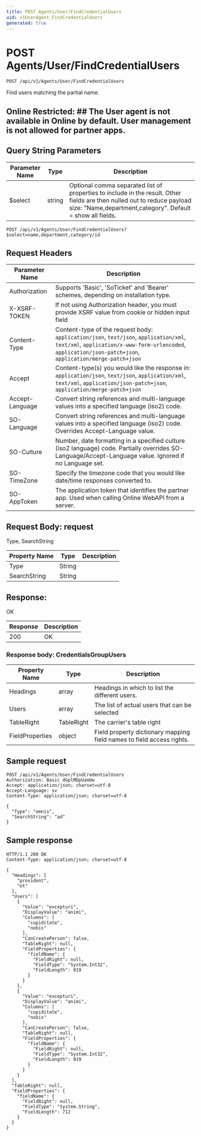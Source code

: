 ```yaml
---
title: POST Agents/User/FindCredentialUsers
uid: v1UserAgent_FindCredentialUsers
generated: true
---
```


# POST Agents/User/FindCredentialUsers

```http
POST /api/v1/Agents/User/FindCredentialUsers
```

Find users matching the partial name.


## Online Restricted: ## The User agent is not available in Online by default. User management is not allowed for partner apps.






## Query String Parameters

| Parameter Name | Type |  Description |
|----------------|------|--------------|
| $select | string |  Optional comma separated list of properties to include in the result. Other fields are then nulled out to reduce payload size: "Name,department,category". Default = show all fields. |

```http
POST /api/v1/Agents/User/FindCredentialUsers?$select=name,department,category/id
```


## Request Headers

| Parameter Name | Description |
|----------------|-------------|
| Authorization  | Supports 'Basic', 'SoTicket' and 'Bearer' schemes, depending on installation type. |
| X-XSRF-TOKEN   | If not using Authorization header, you must provide XSRF value from cookie or hidden input field |
| Content-Type | Content-type of the request body: `application/json`, `text/json`, `application/xml`, `text/xml`, `application/x-www-form-urlencoded`, `application/json-patch+json`, `application/merge-patch+json` |
| Accept         | Content-type(s) you would like the response in: `application/json`, `text/json`, `application/xml`, `text/xml`, `application/json-patch+json`, `application/merge-patch+json` |
| Accept-Language | Convert string references and multi-language values into a specified language (iso2) code. |
| SO-Language | Convert string references and multi-language values into a specified language (iso2) code. Overrides Accept-Language value. |
| SO-Culture | Number, date formatting in a specified culture (iso2 language) code. Partially overrides SO-Language/Accept-Language value. Ignored if no Language set. |
| SO-TimeZone | Specify the timezone code that you would like date/time responses converted to. |
| SO-AppToken | The application token that identifies the partner app. Used when calling Online WebAPI from a server. |

## Request Body: request 

Type, SearchString 

| Property Name | Type |  Description |
|----------------|------|--------------|
| Type | String |  |
| SearchString | String |  |

## Response:

OK

| Response | Description |
|----------------|-------------|
| 200 | OK |

### Response body: CredentialsGroupUsers

| Property Name | Type |  Description |
|----------------|------|--------------|
| Headings | array | Headings in which to list the different users. |
| Users | array | The list of actual users that can be selected |
| TableRight | TableRight | The carrier's table right |
| FieldProperties | object | Field property dictionary mapping field names to field access rights. |

## Sample request

```http!
POST /api/v1/Agents/User/FindCredentialUsers
Authorization: Basic dGplMDpUamUw
Accept: application/json; charset=utf-8
Accept-Language: sv
Content-Type: application/json; charset=utf-8

{
  "Type": "omnis",
  "SearchString": "ad"
}
```

## Sample response

```http_
HTTP/1.1 200 OK
Content-Type: application/json; charset=utf-8

{
  "Headings": [
    "provident",
    "et"
  ],
  "Users": [
    {
      "Value": "excepturi",
      "DisplayValue": "animi",
      "Columns": [
        "cupiditate",
        "nobis"
      ],
      "CanCreatePerson": false,
      "TableRight": null,
      "FieldProperties": {
        "fieldName": {
          "FieldRight": null,
          "FieldType": "System.Int32",
          "FieldLength": 919
        }
      }
    },
    {
      "Value": "excepturi",
      "DisplayValue": "animi",
      "Columns": [
        "cupiditate",
        "nobis"
      ],
      "CanCreatePerson": false,
      "TableRight": null,
      "FieldProperties": {
        "fieldName": {
          "FieldRight": null,
          "FieldType": "System.Int32",
          "FieldLength": 919
        }
      }
    }
  ],
  "TableRight": null,
  "FieldProperties": {
    "fieldName": {
      "FieldRight": null,
      "FieldType": "System.String",
      "FieldLength": 712
    }
  }
}
```